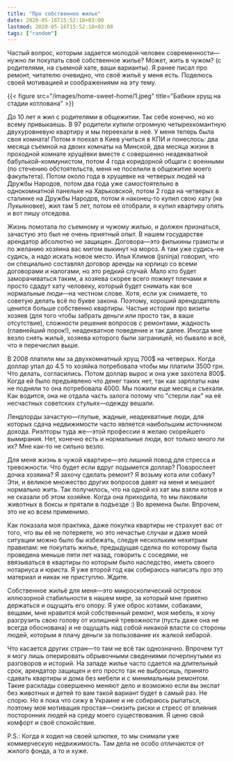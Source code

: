 ```yaml
---
title: "Про собственное жилье"
date: 2020-05-16T15:52:18+03:00
lastmod: 2020-05-16T15:52:18+03:00
tags: ["random"]
---
```


Частый вопрос, которым задается молодой человек современности—нужно ли покупать своё собственное жилье? Может, жить в чужом? (с родителями, на съемной хате, ваши варианты). Я ранее писал про ремонт, читателю очевидно, что своё жильё у меня есть. Поделюсь своей мотивацией и соображениями на эту тему.

{{< figure src="/images/home-sweet-home/1.jpeg" title="Бабкин хрущ на стадии котлована" >}}

До 10 лет я жил с родителями в общежитии. Так себе конечно, но ко всему привыкаешь. В 97 родители купили огромную четырехкомантную двухуровневую квартиру и мы переехали в неё. У меня теперь была своя комната! Потом я поехал в Киев учиться в КПИ и понеслось: два месяца съемной на двоих комнаты на Минской, два месяца жизни в проходной комнате хрущёвки вместе с совершенно неадекватной бабулькой-коммунистом, потом 4 года коридорной общаги с военными (по стечению обстоятельств, меня не поселили в общежитие моего факультета). Потом около года в хрущевке на четверых людей на Дружбы Народов, потом два года уже самостоятельно в однокомнатной панельке на Харьковской, потом 2 года на четверых в сталинке на Дружбы Народов, потом я наконец-то купил свою хату (на Лукьяновке), жил там 5 лет, потом её отобрали, я купил квартиру опять и вот пишу отседова. 

Жизнь помотала по съемному и чужому жилью, и должен признаться, зачастую это был не очень приятный опыт. В нашем государстве арендатор абсолютно не защищен. Договора—это филькины грамоты и по желанию хозяина вас мигом выкинут на мороз. А там уже судись-не судись, а надо искать новое место. Илья Климов (jsninja) говорил, что он специально составлял договор аренды на юрлицо со всеми договорами и налогами, но это редкий случай. Мало кто будет заморачиваться таким, а хозяева скорее всего пожмут плечами и просто сдадут хату человеку, который будет снимать как все нормальные люди—на честном слове. Хотя, если уж снимаете, то советую делать всё по букве закона. Поэтому, хороший арендодатель ценится больше собственно квартиры. Частые истории про визиты хозяев (для того чтобы забрать деньги или просто так, в ваше отсутствие), сложности решения вопросов с ремонтами, жадность (главнейший порок!), неадекватное поведение и так далее. Иногда мне везло снять жильё, хозяева которого были заграницей, но бывало и всё, что я перечислил выше.

В 2008 платили мы за двухкомнатный хрущ 700$ на четверых. Когда доллар упал до 4.5 то хозяйка потребовала чтобы мы платили 3500 грн. Что делать, согласились. Потом доллар вырос и она уже захотела 800$. Когда ей было предъявлено что денег таких нет, так как зарплаты нам не подняли то она потребовала 4000. Мы пожили еще месяц и съехали. Как водится, она не отдала часть залога потому что "стерли лак" на её несчастных советских стульях—одежду вешали.

Лендлорды зачастую—глупые, жадные, неадекватные люди, для которых сдача недвижимости часто является наибольшим источником дохода. Риэлторы туда же—этой профессии я желаю скорейшего вымирания. Нет, конечно есть и нормальные люди, вот только много ли их? Мне как-то не сильно везло.

Для меня жизнь в чужой квартире—это лишний повод для стресса и тревожности. Что будет если вдруг подымется доллар? Повзрослеет дочка хозяина? Я захочу сделать ремонт? Я возьму кота или собаку? Эти, и великое множество других вопросов давят на меня и мешают нормально жить. Так получилось, что на одной из хат мы взяли котов и не сказали об этом хозяйке. Когда она приходила, то мы паковали животных в боксы и прятали в подъезде :) Во времена были. Впрочем, это не ко всем применимо.

Как показала моя практика, даже покупка квартиры не страхует вас от того, что вы её не потеряете, но это нечастые случаи и даже моей ситуации можно было бы избежать, следуя нескольким нехитрым правилам: не покупать жилье, предыдущая сделка по которому была проведена меньше пяти лет назад, говорить с соседями, не ввязываться в квартиры по которым было наследство, иметь своего нотариуса и юриста. Я уже второй год как собираюсь написать про это материал и никак не приступлю. Ждите.

Собственное жильё для меня—это микроскопический островок иллюзорной стабильности в нашем мире, за который мне приятно держаться и ощущать его опору. Я уже оброс котами, собаками, вещами, мне нравится мой собственный ремонт, моя мебель, я хочу разгрузить свою голову от излишней тревожности (пусть даже она не всегда обоснована) и не ощущать над собой никакой власти со стороны людей, которым я плачу деньги за пользование их жалкой хибарой.

Что касается других стран—то там не всё так однозначно. Впрочем тут я могу лишь оперировать обрывочными сведениями почерпнутыми из разговоров и историй. На западе жилье часто сдается на длительный срок, арендатор защищен и его просто так не выбросишь, принято сдавать квартиры и дома без мебели и с минимальным ремонтом. Такие расклады совершенно меняют дело и возможно если вы экспат без животных и детей то вам такой вариант будет в самый раз. Не спорю. Но я пока что сижу в Украине и не собираюсь рыпаться, поэтому моя мотивация простая—снизить риски и стресс от влияния посторонних людей на среду моего существования. Я ценю свой комфорт и своё спокойствие.

P.S.: Когда я ходил на своей шлюпке, то мы снимали уже коммерческую недвижимость. Там дела не особо отличаются от жилого фонда, а то и хуже.